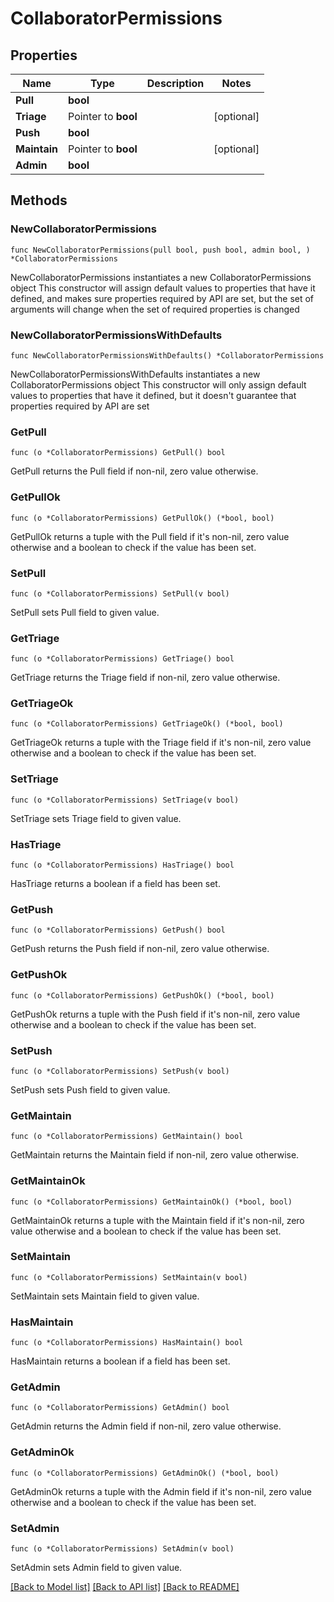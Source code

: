 # CollaboratorPermissions

## Properties

Name | Type | Description | Notes
------------ | ------------- | ------------- | -------------
**Pull** | **bool** |  | 
**Triage** | Pointer to **bool** |  | [optional] 
**Push** | **bool** |  | 
**Maintain** | Pointer to **bool** |  | [optional] 
**Admin** | **bool** |  | 

## Methods

### NewCollaboratorPermissions

`func NewCollaboratorPermissions(pull bool, push bool, admin bool, ) *CollaboratorPermissions`

NewCollaboratorPermissions instantiates a new CollaboratorPermissions object
This constructor will assign default values to properties that have it defined,
and makes sure properties required by API are set, but the set of arguments
will change when the set of required properties is changed

### NewCollaboratorPermissionsWithDefaults

`func NewCollaboratorPermissionsWithDefaults() *CollaboratorPermissions`

NewCollaboratorPermissionsWithDefaults instantiates a new CollaboratorPermissions object
This constructor will only assign default values to properties that have it defined,
but it doesn't guarantee that properties required by API are set

### GetPull

`func (o *CollaboratorPermissions) GetPull() bool`

GetPull returns the Pull field if non-nil, zero value otherwise.

### GetPullOk

`func (o *CollaboratorPermissions) GetPullOk() (*bool, bool)`

GetPullOk returns a tuple with the Pull field if it's non-nil, zero value otherwise
and a boolean to check if the value has been set.

### SetPull

`func (o *CollaboratorPermissions) SetPull(v bool)`

SetPull sets Pull field to given value.


### GetTriage

`func (o *CollaboratorPermissions) GetTriage() bool`

GetTriage returns the Triage field if non-nil, zero value otherwise.

### GetTriageOk

`func (o *CollaboratorPermissions) GetTriageOk() (*bool, bool)`

GetTriageOk returns a tuple with the Triage field if it's non-nil, zero value otherwise
and a boolean to check if the value has been set.

### SetTriage

`func (o *CollaboratorPermissions) SetTriage(v bool)`

SetTriage sets Triage field to given value.

### HasTriage

`func (o *CollaboratorPermissions) HasTriage() bool`

HasTriage returns a boolean if a field has been set.

### GetPush

`func (o *CollaboratorPermissions) GetPush() bool`

GetPush returns the Push field if non-nil, zero value otherwise.

### GetPushOk

`func (o *CollaboratorPermissions) GetPushOk() (*bool, bool)`

GetPushOk returns a tuple with the Push field if it's non-nil, zero value otherwise
and a boolean to check if the value has been set.

### SetPush

`func (o *CollaboratorPermissions) SetPush(v bool)`

SetPush sets Push field to given value.


### GetMaintain

`func (o *CollaboratorPermissions) GetMaintain() bool`

GetMaintain returns the Maintain field if non-nil, zero value otherwise.

### GetMaintainOk

`func (o *CollaboratorPermissions) GetMaintainOk() (*bool, bool)`

GetMaintainOk returns a tuple with the Maintain field if it's non-nil, zero value otherwise
and a boolean to check if the value has been set.

### SetMaintain

`func (o *CollaboratorPermissions) SetMaintain(v bool)`

SetMaintain sets Maintain field to given value.

### HasMaintain

`func (o *CollaboratorPermissions) HasMaintain() bool`

HasMaintain returns a boolean if a field has been set.

### GetAdmin

`func (o *CollaboratorPermissions) GetAdmin() bool`

GetAdmin returns the Admin field if non-nil, zero value otherwise.

### GetAdminOk

`func (o *CollaboratorPermissions) GetAdminOk() (*bool, bool)`

GetAdminOk returns a tuple with the Admin field if it's non-nil, zero value otherwise
and a boolean to check if the value has been set.

### SetAdmin

`func (o *CollaboratorPermissions) SetAdmin(v bool)`

SetAdmin sets Admin field to given value.



[[Back to Model list]](../README.md#documentation-for-models) [[Back to API list]](../README.md#documentation-for-api-endpoints) [[Back to README]](../README.md)


